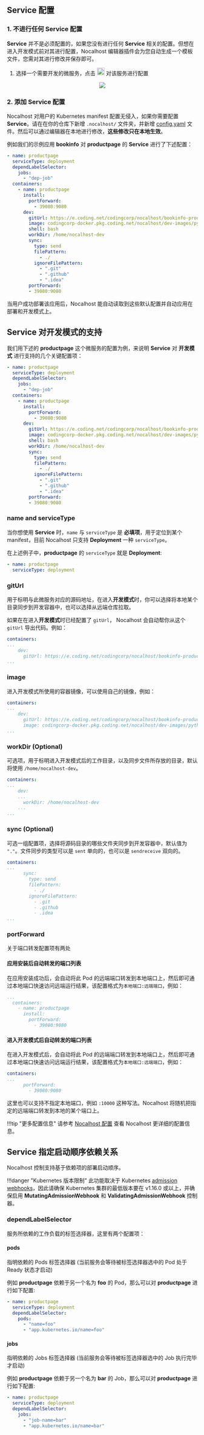 ## Service 配置

### 1. 不进行任何 Service 配置

**Service** 并不是必须配置的，如果您没有进行任何 **Service** 相关的配置。但想在进入开发模式前对其进行配置，Nocalhost 编辑器插件会为您自动生成一个模板文件，您需对其进行修改并保存即可。

1. 选择一个需要开发的微服务，点击 <img src='../../../assets/images/icons/nocalhost-config-icon.jpg' width="20" /> 对该服务进行配置

<center>
    <img src='../../../assets/images/best/best-service-config.png' />
</center>

### 2. 添加 Service 配置

Nocalhost 对用户的 Kubernetes manifest 配置无侵入，如果你需要配置 **Service**。请在在你的仓库下新增 `.nocalhost/` 文件夹，并新增 [config.yaml](../../references/nh-config-spec) 文件。然后可以通过编辑器在本地进行修改，**这些修改只在本地生效**。

例如我们的示例应用 **bookinfo** 对 **productpage** 的 **Service** 进行了下述配置：

```yml
- name: productpage
  serviceType: deployment
  dependLabelSelector: 
    jobs:
      - "dep-job"
  containers:
    - name: productpage
      install: 
        portForward:   
          - 39080:9080
      dev:
        gitUrl: https://e.coding.net/codingcorp/nocalhost/bookinfo-productpage.git
        image: codingcorp-docker.pkg.coding.net/nocalhost/dev-images/python:3.7.7-slim-productpage
        shell: bash
        workDir: /home/nocalhost-dev
        sync: 
          type: send
          filePattern: 
            - ./
          ignoreFilePattern:
            - ".git"
            - ".github"
            - ".idea"
        portForward:
        - 39080:9080
```

当用户成功部署该应用后，Nocalhost 能自动读取到这些默认配置并自动应用在部署和开发模式上。

## Service 对开发模式的支持

我们用下述的 **productpage** 这个微服务的配置为例，来说明 **Service** 对 **开发模式** 进行支持的几个关键配置项：

```yml
- name: productpage
  serviceType: deployment
  dependLabelSelector: 
    jobs:
      - "dep-job"
  containers:
    - name: productpage
      install: 
        portForward:   
          - 39080:9080
      dev:
        gitUrl: https://e.coding.net/codingcorp/nocalhost/bookinfo-productpage.git
        image: codingcorp-docker.pkg.coding.net/nocalhost/dev-images/python:3.7.7-slim-productpage
        shell: bash
        workDir: /home/nocalhost-dev
        sync: 
          type: send
          filePattern: 
            - ./
          ignoreFilePattern:
            - ".git"
            - ".github"
            - ".idea"
        portForward:
        - 39080:9080
```

### name and serviceType

当你想使用 **Service** 时，`name` 与 `serviceType` 是 **必填项**，用于定位到某个 manifest，目前 Nocalhost 只支持 **Deployment** 一种 `serviceType`。

在上述例子中，**productpage** 的 `serviceType` 就是 **Deployment**:

```yml hl_lines="2"
- name: productpage
  serviceType: deployment
```

### gitUrl

用于标明与此微服务对应的源码地址，在进入**开发模式**时，你可以选择将本地某个目录同步到开发容器中，也可以选择从远端仓库拉取。

如果在在进入**开发模式**时已经配置了 `gitUrl`， Nocalhost 会自动帮你从这个 `gitUrl` 导出代码。例如：

```yml hl_lines="4"
containers:
...
    dev:
      gitUrl: https://e.coding.net/codingcorp/nocalhost/bookinfo-productpage.git
...
```

### image

进入开发模式所使用的容器镜像，可以使用自己的镜像，例如：

```yml hl_lines="5"
containers:
...
    dev:
      gitUrl: https://e.coding.net/codingcorp/nocalhost/bookinfo-productpage.git
      image: codingcorp-docker.pkg.coding.net/nocalhost/dev-images/python:3.7.7-slim-productpage
...
```

### workDir (Optional)

可选项，用于标明进入开发模式后的工作目录，以及同步文件所存放的目录，默认将使用 `/home/nocalhost-dev`。

```yml hl_lines="5"
containers:
...
    dev:
    ...
      workDir: /home/nocalhost-dev
    ...
...
```

### sync (Optional)

可选一组配置项，选择将源码目录的哪些文件夹同步到开发容器中，默认值为 `"."`。文件同步的类型可以是 `sent` 单向的，也可以是 `sendreceive` 双向的。 

```yml hl_lines="3"
containers:
...
      sync:
        type: send
        filePattern:
          - ./
        ignoreFilePattern:
          - .git
          - .github
          - .idea
...
```

### portForward

关于端口转发配置项有两处

#### 应用安装后自动转发的端口列表

在应用安装成功后，会自动将此 Pod 的远端端口转发到本地端口上，然后即可通过本地端口快速访问远端运行结果，该配置格式为`本地端口:远端端口`，例如：

```yml hl_lines="5"
...
  containers:
    - name: productpage
      install: 
        portForward:   
          - 39080:9080
```

#### 进入开发模式后自动转发的端口列表

在进入开发模式后，会自动将此 Pod 的远端端口转发到本地端口上，然后即可通过本地端口快速访问远端运行结果，该配置格式为`本地端口:远端端口`，例如：

```yml hl_lines="4"
containers:
...
      portForward:
        - 39080:9080
```

这里也可以支持不指定本地端口，例如 `:10000` 这种写法。Nocalhost 将随机把指定的远端端口转发到本地的某个端口上。

!!!tip "更多配置信息"
    请参考 [Nocalhost 配置](../../references/nh-config-spec) 查看 Nocalhost 更详细的配置信息。

## Service 指定启动顺序依赖关系

Nocalhost 控制支持基于依赖项的部署启动顺序。

!!!danger "Kubernetes 版本限制"
    此功能取决于 Kubernetes [admission webhooks](https://kubernetes.io/docs/reference/access-authn-authz/extensible-admission-controllers/)，因此请确保 Kubernetes 集群的最低版本要在 v1.16.0 或以上，并确保启用 **MutatingAdmissionWebhook** 和 **ValidatingAdmissionWebhook** 控制器。

### dependLabelSelector

服务所依赖的工作负载的标签选择器，这里有两个配置项：

#### pods

指明依赖的 Pods 标签选择器 (当前服务会等待被标签选择器选中的 Pod 处于 Ready 状态才启动)

例如 **productpage** 依赖于另一个名为 **foo** 的 Pod，那么可以对 **productpage** 进行如下配置:

```yml hl_lines="4"
- name: productpage
  serviceType: deployment
  dependLabelSelector: 
    pods:
      - "name=foo"
      - "app.kubernetes.io/name=foo"
```

#### jobs

指明依赖的 Jobs 标签选择器 (当前服务会等待被标签选择器选中的 Job 执行完毕才启动)

例如 **productpage** 依赖于另一个名为 **bar** 的 Job，那么可以对 **productpage** 进行如下配置:

```yml hl_lines="4"
- name: productpage
  serviceType: deployment
  dependLabelSelector: 
    jobs:
      - "job-name=bar"
      - "app.kubernetes.io/name=bar"
```